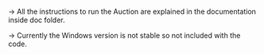 -> All the instructions to run the Auction are explained in the documentation inside doc folder.

-> Currently the Windows version is not stable so not included with the code.
